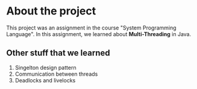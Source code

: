 # About the project

This project was an assignment in the course "System Programming Language".
In this assignment, we learned about **Multi-Threading** in Java.

## Other stuff that we learned

1) Singelton design pattern
2) Communication between threads
3) Deadlocks and livelocks
